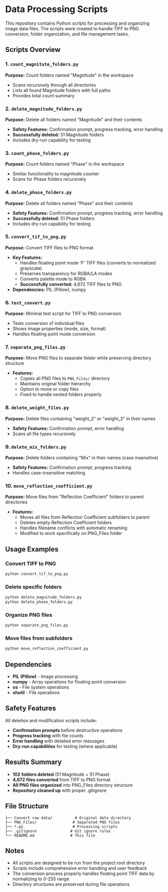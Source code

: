 # Data Processing Scripts

This repository contains Python scripts for processing and organizing image data files. The scripts were created to handle TIFF to PNG conversion, folder organization, and file management tasks.

## Scripts Overview

### 1. `count_magnitute_folders.py`
**Purpose:** Count folders named "Magnitude" in the workspace
- Scans recursively through all directories
- Lists all found Magnitude folders with full paths
- Provides total count summary

### 2. `delete_magnitude_folders.py`
**Purpose:** Delete all folders named "Magnitude" and their contents
- **Safety Features:** Confirmation prompt, progress tracking, error handling
- **Successfully deleted:** 51 Magnitude folders
- Includes dry-run capability for testing

### 3. `count_phase_folders.py`
**Purpose:** Count folders named "Phase" in the workspace
- Similar functionality to magnitude counter
- Scans for Phase folders recursively

### 4. `delete_phase_folders.py`
**Purpose:** Delete all folders named "Phase" and their contents
- **Safety Features:** Confirmation prompt, progress tracking, error handling
- **Successfully deleted:** 51 Phase folders
- Includes dry-run capability for testing

### 5. `convert_tif_to_png.py`
**Purpose:** Convert TIFF files to PNG format
- **Key Features:**
  - Handles floating point mode 'F' TIFF files (converts to normalized grayscale)
  - Preserves transparency for RGBA/LA modes
  - Converts palette mode to RGBA
  - **Successfully converted:** 4,672 TIFF files to PNG
- **Dependencies:** PIL (Pillow), numpy

### 6. `test_convert.py`
**Purpose:** Minimal test script for TIFF to PNG conversion
- Tests conversion of individual files
- Shows image properties (mode, size, format)
- Handles floating point mode conversion

### 7. `separate_png_files.py`
**Purpose:** Move PNG files to separate folder while preserving directory structure
- **Features:**
  - Copies all PNG files to `PNG_Files/` directory
  - Maintains original folder hierarchy
  - Option to move or copy files
  - Fixed to handle nested folders properly

### 8. `delete_weight_files.py`
**Purpose:** Delete files containing "weight_2" or "weight_3" in their names
- **Safety Features:** Confirmation prompt, error handling
- Scans all file types recursively

### 9. `delete_mix_folders.py`
**Purpose:** Delete folders containing "Mix" in their names (case insensitive)
- **Safety Features:** Confirmation prompt, progress tracking
- Handles case-insensitive matching

### 10. `move_reflection_coefficient.py`
**Purpose:** Move files from "Reflection Coefficient" folders to parent directories
- **Features:**
  - Moves all files from Reflection Coefficient subfolders to parent
  - Deletes empty Reflection Coefficient folders
  - Handles filename conflicts with automatic renaming
  - Modified to work specifically on PNG_Files folder

## Usage Examples

### Convert TIFF to PNG
```bash
python convert_tif_to_png.py
```

### Delete specific folders
```bash
python delete_magnitude_folders.py
python delete_phase_folders.py
```

### Organize PNG files
```bash
python separate_png_files.py
```

### Move files from subfolders
```bash
python move_reflection_coefficient.py
```

## Dependencies

- **PIL (Pillow)** - Image processing
- **numpy** - Array operations for floating point conversion
- **os** - File system operations
- **shutil** - File operations

## Safety Features

All deletion and modification scripts include:
- **Confirmation prompts** before destructive operations
- **Progress tracking** with file counts
- **Error handling** with detailed error messages
- **Dry-run capabilities** for testing (where applicable)

## Results Summary

- **102 folders deleted** (51 Magnitude + 51 Phase)
- **4,672 files converted** from TIFF to PNG format
- **All PNG files organized** into PNG_Files directory structure
- **Repository cleaned up** with proper .gitignore

## File Structure

```
├── Convert raw data/          # Original data directory
├── PNG_Files/                # Separated PNG files
├── *.py                      # Processing scripts
├── .gitignore               # Git ignore rules
└── README.md                # This file
```

## Notes

- All scripts are designed to be run from the project root directory
- Scripts include comprehensive error handling and user feedback
- The conversion process properly handles floating point TIFF data by normalizing to 0-255 range
- Directory structures are preserved during file operations
